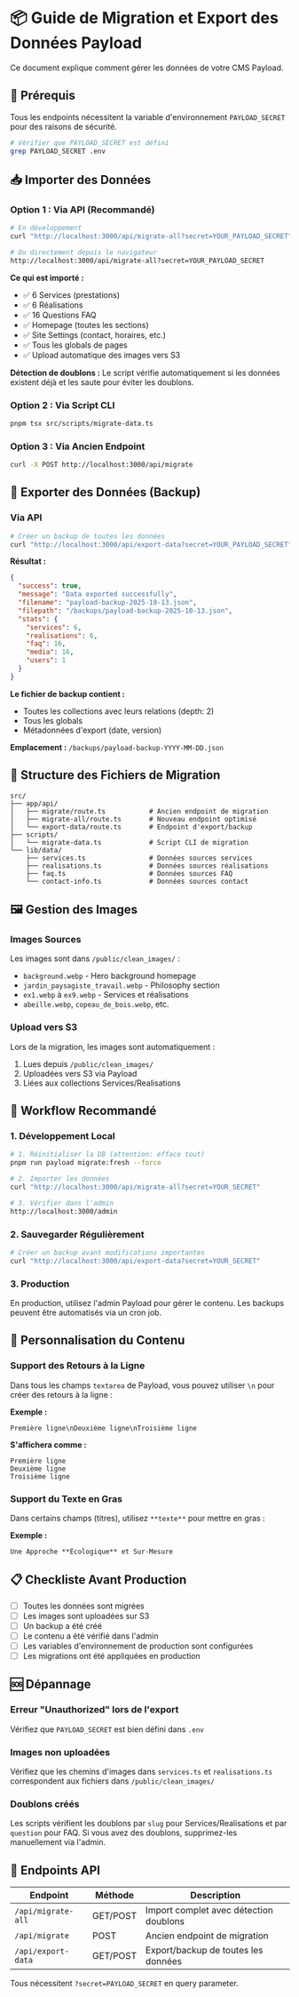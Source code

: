 # 📦 Guide de Migration et Export des Données Payload

Ce document explique comment gérer les données de votre CMS Payload.

## 🔐 Prérequis

Tous les endpoints nécessitent la variable d'environnement `PAYLOAD_SECRET` pour des raisons de sécurité.

```bash
# Vérifier que PAYLOAD_SECRET est défini
grep PAYLOAD_SECRET .env
```

## 📥 Importer des Données

### Option 1 : Via API (Recommandé)

```bash
# En développement
curl "http://localhost:3000/api/migrate-all?secret=YOUR_PAYLOAD_SECRET"

# Ou directement depuis le navigateur
http://localhost:3000/api/migrate-all?secret=YOUR_PAYLOAD_SECRET
```

**Ce qui est importé :**
- ✅ 6 Services (prestations)
- ✅ 6 Réalisations
- ✅ 16 Questions FAQ
- ✅ Homepage (toutes les sections)
- ✅ Site Settings (contact, horaires, etc.)
- ✅ Tous les globals de pages
- ✅ Upload automatique des images vers S3

**Détection de doublons :**
Le script vérifie automatiquement si les données existent déjà et les saute pour éviter les doublons.

### Option 2 : Via Script CLI

```bash
pnpm tsx src/scripts/migrate-data.ts
```

### Option 3 : Via Ancien Endpoint

```bash
curl -X POST http://localhost:3000/api/migrate
```

## 💾 Exporter des Données (Backup)

### Via API

```bash
# Créer un backup de toutes les données
curl "http://localhost:3000/api/export-data?secret=YOUR_PAYLOAD_SECRET"
```

**Résultat :**
```json
{
  "success": true,
  "message": "Data exported successfully",
  "filename": "payload-backup-2025-10-13.json",
  "filepath": "/backups/payload-backup-2025-10-13.json",
  "stats": {
    "services": 6,
    "realisations": 6,
    "faq": 16,
    "media": 16,
    "users": 1
  }
}
```

**Le fichier de backup contient :**
- Toutes les collections avec leurs relations (depth: 2)
- Tous les globals
- Métadonnées d'export (date, version)

**Emplacement :** `/backups/payload-backup-YYYY-MM-DD.json`

## 📂 Structure des Fichiers de Migration

```
src/
├── app/api/
│   ├── migrate/route.ts           # Ancien endpoint de migration
│   ├── migrate-all/route.ts       # Nouveau endpoint optimisé
│   └── export-data/route.ts       # Endpoint d'export/backup
├── scripts/
│   └── migrate-data.ts            # Script CLI de migration
└── lib/data/
    ├── services.ts                # Données sources services
    ├── realisations.ts            # Données sources réalisations
    ├── faq.ts                     # Données sources FAQ
    └── contact-info.ts            # Données sources contact
```

## 🖼️ Gestion des Images

### Images Sources

Les images sont dans `/public/clean_images/` :
- `background.webp` - Hero background homepage
- `jardin_paysagiste_travail.webp` - Philosophy section
- `ex1.webp` à `ex9.webp` - Services et réalisations
- `abeille.webp`, `copeau_de_bois.webp`, etc.

### Upload vers S3

Lors de la migration, les images sont automatiquement :
1. Lues depuis `/public/clean_images/`
2. Uploadées vers S3 via Payload
3. Liées aux collections Services/Realisations

## 🔄 Workflow Recommandé

### 1. Développement Local

```bash
# 1. Réinitialiser la DB (attention: efface tout)
pnpm run payload migrate:fresh --force

# 2. Importer les données
curl "http://localhost:3000/api/migrate-all?secret=YOUR_SECRET"

# 3. Vérifier dans l'admin
http://localhost:3000/admin
```

### 2. Sauvegarder Régulièrement

```bash
# Créer un backup avant modifications importantes
curl "http://localhost:3000/api/export-data?secret=YOUR_SECRET"
```

### 3. Production

En production, utilisez l'admin Payload pour gérer le contenu.
Les backups peuvent être automatisés via un cron job.

## 🎨 Personnalisation du Contenu

### Support des Retours à la Ligne

Dans tous les champs `textarea` de Payload, vous pouvez utiliser `\n` pour créer des retours à la ligne :

**Exemple :**
```
Première ligne\nDeuxième ligne\nTroisième ligne
```

**S'affichera comme :**
```
Première ligne
Deuxième ligne
Troisième ligne
```

### Support du Texte en Gras

Dans certains champs (titres), utilisez `**texte**` pour mettre en gras :

**Exemple :**
```
Une Approche **Écologique** et Sur-Mesure
```

## 📋 Checkliste Avant Production

- [ ] Toutes les données sont migrées
- [ ] Les images sont uploadées sur S3
- [ ] Un backup a été créé
- [ ] Le contenu a été vérifié dans l'admin
- [ ] Les variables d'environnement de production sont configurées
- [ ] Les migrations ont été appliquées en production

## 🆘 Dépannage

### Erreur "Unauthorized" lors de l'export

Vérifiez que `PAYLOAD_SECRET` est bien défini dans `.env`

### Images non uploadées

Vérifiez que les chemins d'images dans `services.ts` et `realisations.ts` correspondent aux fichiers dans `/public/clean_images/`

### Doublons créés

Les scripts vérifient les doublons par `slug` pour Services/Realisations et par `question` pour FAQ. Si vous avez des doublons, supprimez-les manuellement via l'admin.

## 🔗 Endpoints API

| Endpoint | Méthode | Description |
|----------|---------|-------------|
| `/api/migrate-all` | GET/POST | Import complet avec détection doublons |
| `/api/migrate` | POST | Ancien endpoint de migration |
| `/api/export-data` | GET/POST | Export/backup de toutes les données |

Tous nécessitent `?secret=PAYLOAD_SECRET` en query parameter.

